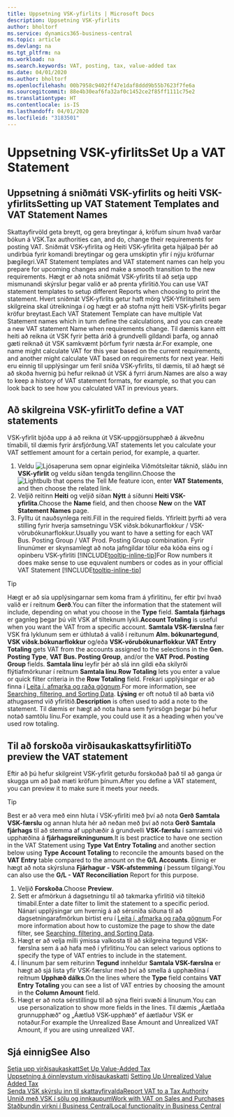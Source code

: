 ```yaml
---
title: Uppsetning VSK-yfirlits | Microsoft Docs
description: Uppsetning VSK-yfirlits
author: bholtorf
ms.service: dynamics365-business-central
ms.topic: article
ms.devlang: na
ms.tgt_pltfrm: na
ms.workload: na
ms.search.keywords: VAT, posting, tax, value-added tax
ms.date: 04/01/2020
ms.author: bholtorf
ms.openlocfilehash: 00b7958c9402ff47e1daf8ddd9b55b7623f7fe6a
ms.sourcegitcommit: 88e4b30eaf6fa32af0c1452ce2f85ff1111c75e2
ms.translationtype: HT
ms.contentlocale: is-IS
ms.lasthandoff: 04/01/2020
ms.locfileid: "3183501"
---
```

# <a name="set-up-a-vat-statement"></a><span data-ttu-id="bb04b-103">Uppsetning VSK-yfirlits</span><span class="sxs-lookup"><span data-stu-id="bb04b-103">Set Up a VAT Statement</span></span>

## <a name="setting-up-vat-statement-templates-and-vat-statement-names"></a><span data-ttu-id="bb04b-104">Uppsetning á sniðmáti VSK-yfirlits og heiti VSK-yfirlits</span><span class="sxs-lookup"><span data-stu-id="bb04b-104">Setting up VAT Statement Templates and VAT Statement Names</span></span>
<span data-ttu-id="bb04b-105">Skattayfirvöld geta breytt, og gera breytingar á, kröfum sínum hvað varðar bókun á VSK.</span><span class="sxs-lookup"><span data-stu-id="bb04b-105">Tax authorities can, and do, change their requirements for posting VAT.</span></span> <span data-ttu-id="bb04b-106">Sniðmát VSK-yfirlita og Heiti VSK-yfirlita geta hjálpað þér að undirbúa fyrir komandi breytingar og gera umskiptin yfir í nýju kröfurnar þægilegri.</span><span class="sxs-lookup"><span data-stu-id="bb04b-106">VAT Statement templates and VAT statement names can help you prepare for upcoming changes and make a smooth transition to the new requirements.</span></span> <span data-ttu-id="bb04b-107">Hægt er að nota sniðmát VSK-yfirlits til að setja upp mismunandi skýrslur þegar valið er að prenta yfirlitið.</span><span class="sxs-lookup"><span data-stu-id="bb04b-107">You can use VAT statement templates to setup different Reports when choosing to print the statement.</span></span> <span data-ttu-id="bb04b-108">Hvert sniðmát VSK-yfirlits getur haft mörg VSK-Yfirlitsheiti sem skilgreina skal útreikninga í og hægt er að stofna nýtt heiti VSK-yfirlits þegar kröfur breytast.</span><span class="sxs-lookup"><span data-stu-id="bb04b-108">Each VAT Statement Template can have multiple Vat Statement names which in turn define the calculations, and you can create a new VAT statement Name when requirements change.</span></span> <span data-ttu-id="bb04b-109">Til dæmis kann eitt heiti að reikna út VSK fyrir þetta árið á grundvelli gildandi þarfa, og annað gæti reiknað út VSK samkvæmt þörfum fyrir næsta ár.</span><span class="sxs-lookup"><span data-stu-id="bb04b-109">For example, one name might calculate VAT for this year based on the current requirements, and another might calculate VAT based on requirements for next year.</span></span> <span data-ttu-id="bb04b-110">Heiti eru einnig til upplýsingar um feril sniða VSK-yfirlits, til dæmis, til að hægt sé að skoða hvernig þú hefur reiknað út VSK á fyrri árum.</span><span class="sxs-lookup"><span data-stu-id="bb04b-110">Names are also a way to keep a history of VAT statement formats, for example, so that you can look back to see how you calculated VAT in previous years.</span></span>

## <a name="to-define-a-vat-statements"></a><span data-ttu-id="bb04b-111">Að skilgreina VSK-yfirlit</span><span class="sxs-lookup"><span data-stu-id="bb04b-111">To define a VAT statements</span></span>
<span data-ttu-id="bb04b-112">VSK-yfirlit bjóða upp á að reikna út VSK-uppgjörsupphæð á ákveðnu tímabili, til dæmis fyrir ársfjórðung.</span><span class="sxs-lookup"><span data-stu-id="bb04b-112">VAT statements let you calculate your VAT settlement amount for a certain period, for example, a quarter.</span></span>

1. <span data-ttu-id="bb04b-113">Veldu ![Ljósaperuna sem opnar eiginleika Viðmótsleitar](media/ui-search/search_small.png "Segðu mér hvað þú vilt gera") táknið, sláðu inn **VSK-yfirlit** og veldu síðan tengda tengilinn.</span><span class="sxs-lookup"><span data-stu-id="bb04b-113">Choose the ![Lightbulb that opens the Tell Me feature](media/ui-search/search_small.png "Tell me what you want to do") icon, enter **VAT Statements**, and then choose the related link.</span></span>  
2. <span data-ttu-id="bb04b-114">Veljið reitinn **Heiti** og veljið síðan **Nýtt** á síðunni **Heiti VSK-yfirlita**.</span><span class="sxs-lookup"><span data-stu-id="bb04b-114">Choose the **Name** field, and then choose **New** on the **VAT Statement Names** page.</span></span>
3. <span data-ttu-id="bb04b-115">Fylltu út nauðsynlega reiti.</span><span class="sxs-lookup"><span data-stu-id="bb04b-115">Fill in the required fields.</span></span> <span data-ttu-id="bb04b-116">Yfirleitt þyrfti að vera stilling fyrir hverja samsetningu VSK viðsk.bókunarflokkur / VSK-vörubókunarflokkur.</span><span class="sxs-lookup"><span data-stu-id="bb04b-116">Usually you want to have a setting for each VAT Bus. Posting Group / VAT Prod. Posting Group combination.</span></span> <span data-ttu-id="bb04b-117">Fyrir línunúmer er skynsamlegt að nota jafngildar tölur eða kóða eins og í opinberu VSK-yfirliti [!INCLUDE[tooltip-inline-tip](includes/tooltip-inline-tip_md.md)]</span><span class="sxs-lookup"><span data-stu-id="bb04b-117">For Row numbers it does make sense to use equvalent numbers or codes as in your official VAT Statement [!INCLUDE[tooltip-inline-tip](includes/tooltip-inline-tip_md.md)]</span></span> 


> [!Tip]
> <span data-ttu-id="bb04b-118">Hægt er að sía upplýsingarnar sem koma fram á yfirlitinu, fer eftir því hvað valið er í reitnum **Gerð**.</span><span class="sxs-lookup"><span data-stu-id="bb04b-118">You can filter the information that the statement will include, depending on what you choose in the **Type** field.</span></span> <span data-ttu-id="bb04b-119">**Samtala fjárhags** er gagnleg þegar þú vilt VSK af tilteknum lykli.</span><span class="sxs-lookup"><span data-stu-id="bb04b-119">**Account Totaling** is useful when you want the VAT from a specific account.</span></span>
<span data-ttu-id="bb04b-120">**Samtala VSK-færslna** fær VSK frá lyklunum sem er úthlutað á valið í reitunum **Alm. bókunartegund**, **VSK viðsk.bókunarflokkur** og/eða **VSK-vörubókunarflokkur**.</span><span class="sxs-lookup"><span data-stu-id="bb04b-120">**VAT Entry Totaling** gets VAT from the accounts assigned to the selections in the **Gen. Posting Type**, **VAT Bus. Posting Group**, and/or the **VAT Prod. Posting Group** fields.</span></span> <span data-ttu-id="bb04b-121">**Samtala línu** leyfir þér að slá inn gildi eða skilyrði flýtiafmörkunar í reitnum **Samtala línu**.</span><span class="sxs-lookup"><span data-stu-id="bb04b-121">**Row Totaling** lets you enter a value or quick filter criteria in the **Row Totaling** field.</span></span> <span data-ttu-id="bb04b-122">Frekari upplýsingar er að finna í [Leita í, afmarka og raða gögnum](ui-enter-criteria-filters.md).</span><span class="sxs-lookup"><span data-stu-id="bb04b-122">For more information, see [Searching, filtering, and Sorting Data](ui-enter-criteria-filters.md).</span></span> <span data-ttu-id="bb04b-123">**Lýsing** er oft notuð til að bæta við athugasemd við yfirlitið.</span><span class="sxs-lookup"><span data-stu-id="bb04b-123">**Description** is often used to add a note to the statement.</span></span> <span data-ttu-id="bb04b-124">Til dæmis er hægt að nota hana sem fyrirsögn þegar þú hefur notað samtölu línu.</span><span class="sxs-lookup"><span data-stu-id="bb04b-124">For example, you could use it as a heading when you've used row totaling.</span></span>

## <a name="to-preview-the-vat-statement"></a><span data-ttu-id="bb04b-125">Til að forskoða virðisaukaskattsyfirlitið</span><span class="sxs-lookup"><span data-stu-id="bb04b-125">To preview the VAT statement</span></span>
<span data-ttu-id="bb04b-126">Eftir að þú hefur skilgreint VSK-yfirlit geturðu forskoðað það til að ganga úr skugga um að það mæti kröfum þínum.</span><span class="sxs-lookup"><span data-stu-id="bb04b-126">After you define a VAT statement, you can preview it to make sure it meets your needs.</span></span>
> [!Tip]
> <span data-ttu-id="bb04b-127">Best er að vera með einn hluta í VSK-yfirliti með því að nota **Gerð** **Samtala VSK-færslu** og annan hluta hér að neðan með því að nota **Gerð** **Samtala fjárhags** til að stemma af upphæðir á grundvelli **VSK-færslu** í samræmi við upphæðina á **fjárhagsreikningunum**.</span><span class="sxs-lookup"><span data-stu-id="bb04b-127">It is best practice to have one section in the VAT Statement using **Type** **Vat Entry Totaling** and another section below using **Type** **Account Totaling** to reconcile the amounts based on the **VAT Entry** table compared to the amount on the **G/L Accounts**.</span></span> <span data-ttu-id="bb04b-128">Einnig er hægt að nota skýrsluna **Fjárhagur - VSK-afstemming** í þessum tilgangi.</span><span class="sxs-lookup"><span data-stu-id="bb04b-128">You can also use the **G/L - VAT Reconciliation** Report for this purpose.</span></span>

1. <span data-ttu-id="bb04b-129">Veljið **Forskoða**.</span><span class="sxs-lookup"><span data-stu-id="bb04b-129">Choose **Preview**.</span></span>
2. <span data-ttu-id="bb04b-130">Sett er afmörkun á dagsetningu til að takmarka yfirlitið við tiltekið tímabil.</span><span class="sxs-lookup"><span data-stu-id="bb04b-130">Enter a date filter to limit the statement to a specific period.</span></span> <span data-ttu-id="bb04b-131">Nánari upplýsingar um hvernig á að sérsníða síðuna til að dagsetningarafmörkun birtist eru í [Leita í, afmarka og raða gögnum](ui-enter-criteria-filters.md).</span><span class="sxs-lookup"><span data-stu-id="bb04b-131">For more information about how to customize the page to show the date filter, see [Searching, filtering, and Sorting Data](ui-enter-criteria-filters.md).</span></span>
3. <span data-ttu-id="bb04b-132">Hægt er að velja milli ýmissa valkosta til að skilgreina tegund VSK-færslna sem á að hafa með í yfirlitinu.</span><span class="sxs-lookup"><span data-stu-id="bb04b-132">You can select various options to specify the type of VAT entries to include in the statement.</span></span>
4. <span data-ttu-id="bb04b-133">Í línunum þar sem reiturinn **Tegund** innheldur **Samtala VSK-færslna** er hægt að sjá lista yfir VSK-færslur með því að smella á upphæðina í reitnum **Upphæð dálks**.</span><span class="sxs-lookup"><span data-stu-id="bb04b-133">On the lines where the **Type** field contains **VAT Entry Totaling** you can see a list of VAT entries by choosing the amount in the **Column Amount** field.</span></span>
5. <span data-ttu-id="bb04b-134">Hægt er að nota sérstillingu til að sýna fleiri svæði á línunum.</span><span class="sxs-lookup"><span data-stu-id="bb04b-134">You can use personalization to show more fields in the lines.</span></span> <span data-ttu-id="bb04b-135">Til dæmis „Áætlaða grunnupphæð“ og „Áætluð VSK-upphæð“ ef áætlaður VSK er notaður.</span><span class="sxs-lookup"><span data-stu-id="bb04b-135">For example the Unrealized Base Amount and Unrealized VAT Amount, if you are using unrealized VAT.</span></span>

## <a name="see-also"></a><span data-ttu-id="bb04b-136">Sjá einnig</span><span class="sxs-lookup"><span data-stu-id="bb04b-136">See Also</span></span>  
[<span data-ttu-id="bb04b-137">Setja upp virðisaukaskatt</span><span class="sxs-lookup"><span data-stu-id="bb04b-137">Set Up Value-Added Tax</span></span>](finance-setup-vat.md)  
<span data-ttu-id="bb04b-138">[Uppsetning á óinnleystum virðisaukaskatti](finance-setup-unrealized-vat.md)    </span><span class="sxs-lookup"><span data-stu-id="bb04b-138">[Setting Up Unrealized Value Added Tax](finance-setup-unrealized-vat.md)    </span></span>  
[<span data-ttu-id="bb04b-139">Senda VSK skýrslu inn til skattayfirvalda</span><span class="sxs-lookup"><span data-stu-id="bb04b-139">Report VAT to a Tax Authority</span></span>](finance-how-report-vat.md)  
[<span data-ttu-id="bb04b-140">Unnið með VSK í sölu og innkaupum</span><span class="sxs-lookup"><span data-stu-id="bb04b-140">Work with VAT on Sales and Purchases</span></span>](finance-work-with-vat.md)  
[<span data-ttu-id="bb04b-141">Staðbundin virkni í Business Central</span><span class="sxs-lookup"><span data-stu-id="bb04b-141">Local functionality in Business Central</span></span>](about-localization.md)
